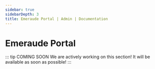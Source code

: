 ```yaml
---
sidebar: true
sidebarDepth: 3
title: Emeraude Portal | Admin | Documentation
---
```

# Emeraude Portal

::: tip COMING SOON
We are actively working on this section! It will be available as soon as possible!
:::